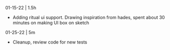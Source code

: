 




01-15-22 | 1.5h
- Adding ritual ui support. Drawing inspiration from hades, spent about 30 minutes on making UI box on sketch

01-25-22 | 5m
- Cleanup, review code for new tests
